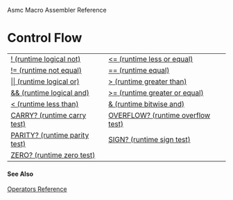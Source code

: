 Asmc Macro Assembler Reference

# Control Flow

<table>
<tr><td><a href="operator-logical-not.md">! (runtime logical not)</a></td><td><a href="operator-less-or-equal.md">&lt;= (runtime less or equal)</a></td></tr>
<tr><td><a href="operator-not-equal.md">!= (runtime not equal)</a></td><td><a href="operator-equal.md">== (runtime equal)</a></td></tr>
<tr><td><a href="operator-logical-or.md">|| (runtime logical or)</a></td><td><a href="operator-greater-than.md">&gt; (runtime greater than)</a></td></tr>
<tr><td><a href="operator-logical-and.md">&& (runtime logical and)</a></td><td><a href="operator-greater-or-equal.md">&gt;= (runtime greater or equal)</a></td></tr>
<tr><td><a href="operator-less-than.md">&lt; (runtime less than)</a></td><td><a href="operator-bitwise-and.md">& (runtime bitwise and)</a></td></tr>
<tr><td><a href="operator-carry-test.md">CARRY? (runtime carry test)</a></td><td><a href="operator-overflow-test.md">OVERFLOW? (runtime overflow test)</a></td></tr>
<tr><td><a href="operator-parity-test.md">PARITY? (runtime parity test)</a></td><td><a href="operator-sign-test.md">SIGN? (runtime sign test)</a></td></tr>
<tr><td><a href="operator-zero-test.md">ZERO? (runtime zero test)</a></td></tr>
</table>

#### See Also

[Operators Reference](readme.md)
